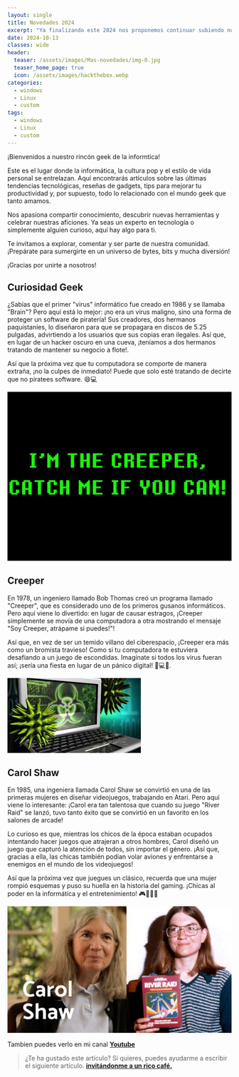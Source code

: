 ```yaml
---
layout: single
title: Novedades 2024
excerpt: "Ya finalizando este 2024 nos proponemos continuar subiendo nuevos temas relacionados a la programacion, conocer un poco mas de sistemas Windows y Linux, algunas CTFs como Hack the Box y Try Hack Me, y muchas otras cosas geek relacionadas a la informatica "
date: 2024-10-13
classes: wide
header:
  teaser: /assets/images/Mas-novedades/img-0.jpg
  teaser_home_page: true
  icon: /assets/images/hackthebox.webp
categories:
  - windows
  - Linux
  - custom
tags:  
  - windows
  - Linux
  - custom
---
```


¡Bienvenidos a nuestro rincón geek de la informtica!

Este es el lugar donde la informática, la cultura pop y el estilo de vida personal se entrelazan. Aquí encontrarás artículos sobre las últimas tendencias tecnológicas, reseñas de gadgets, tips para mejorar tu productividad y, por supuesto, todo lo relacionado con el mundo geek que tanto amamos.

Nos apasiona compartir conocimiento, descubrir nuevas herramientas y celebrar nuestras aficiones. Ya seas un experto en tecnología o simplemente alguien curioso, aquí hay algo para ti.

Te invitamos a explorar, comentar y ser parte de nuestra comunidad. ¡Prepárate para sumergirte en un universo de bytes, bits y mucha diversión!

¡Gracias por unirte a nosotros!

## Curiosidad Geek

  ¿Sabías que el primer "virus" informático fue creado en 1986 y se llamaba "Brain"? Pero aquí está lo mejor: ¡no era un virus maligno, sino una forma de proteger un software de piratería! Sus creadores, dos hermanos paquistaníes, lo diseñaron para que se propagara en discos de 5.25 pulgadas, advirtiendo a los usuarios que sus copias eran ilegales. Así que, en lugar de un hacker oscuro en una cueva, ¡teníamos a dos hermanos tratando de mantener su negocio a flote!.

  Así que la próxima vez que tu computadora se comporte de manera extraña, ¡no la culpes de inmediato! Puede que solo esté tratando de decirte que no piratees software. 😄💻
   
  ![](/assets/images/Mas-novedades/img-1.jpg)

## Creeper

  En 1978, un ingeniero llamado Bob Thomas creó un programa llamado "Creeper", que es considerado uno de los primeros gusanos informáticos. Pero aquí viene lo divertido: en lugar de causar estragos, ¡Creeper simplemente se movía de una computadora a otra mostrando el mensaje "Soy Creeper, atrápame si puedes!"!

  Así que, en vez de ser un temido villano del ciberespacio, ¡Creeper era más como un bromista travieso! Como si tu computadora te estuviera desafiando a un juego de escondidas. Imagínate si todos los virus fueran así; ¡sería una fiesta en lugar de un pánico digital! 🎉💻😄.

  ![](/assets/images/Mas-novedades/img-2.jpg)

## Carol Shaw

  En 1985, una ingeniera llamada Carol Shaw se convirtió en una de las primeras mujeres en diseñar videojuegos, trabajando en Atari. Pero aquí viene lo interesante: ¡Carol era tan talentosa que cuando su juego "River Raid" se lanzó, tuvo tanto éxito que se convirtió en un favorito en los salones de arcade!

  Lo curioso es que, mientras los chicos de la época estaban ocupados intentando hacer juegos que atrajeran a otros hombres, Carol diseñó un juego que capturó la atención de todos, sin importar el género. ¡Así que, gracias a ella, las chicas también podían volar aviones y enfrentarse a enemigos en el mundo de los videojuegos!

  Así que la próxima vez que juegues un clásico, recuerda que una mujer rompió esquemas y puso su huella en la historia del gaming. ¡Chicas al poder en la informática y el entretenimiento! 🎮👩‍💻✨

![](/assets/images/Mas-novedades/img-3.jpg)


Tambien puedes verlo en mi canal [ __Youtube__ ](https://www.youtube.com/channel/UC1kIp8GaJLCzYJW_h_Raisw)

> ¿Te ha gustado este artículo? Si quieres, puedes ayudarme a escribir el siguiente artículo.  [__invitándonme a un rico café.__](#)